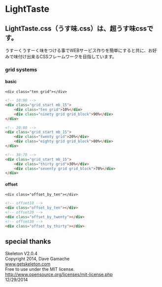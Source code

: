 # LightTaste

## LightTaste.css（うす味.css）は、超うす味cssです。

うすーくうすーく味をつける事でWEBサービス作りを簡単にすると共に、お好みで味付け出来るCSSフレームワークを目指しています。

### grid systems

#### basic

`<div class="ten grid"></div>`

```html
<!-- 10:90 -->
<div class="grid_start mb_15">
	<div class="ten grid">10%</div>
	<div class="ninety grid grid_block">90%</div>
</div>

<!-- 20:80 -->
<div class="grid_start mb_15">
	<div class="twenty grid">20%</div>
	<div class="eighty grid grid_block">80%</div>
</div>

<!-- 30:70 -->
<div class="grid_start mb_15">
	<div class="thirty grid">30%</div>
	<div class="seventy grid grid_block">70%</div>
</div>

```

#### offset

`<div class="offset_by_ten"></div>`

```html
<!-- offset10 -->
<div class="offset_by_ten"></div>
<!-- offset20 -->
<div class="offset_by_twenty"></div>
<!-- offset30 -->
<div class="offset_by_thirty"></div>

```


## special thanks

Skeleton V2.0.4  
Copyright 2014, Dave Gamache  
www.getskeleton.com  
Free to use under the MIT license.  
http://www.opensource.org/licenses/mit-license.php  
12/29/2014